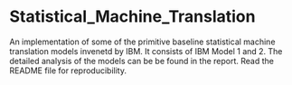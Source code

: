 # Statistical_Machine_Translation
 
An implementation of some of the primitive baseline statistical machine translation models invenetd by IBM. It consists of IBM Model 1 and 2. The detailed analysis of the models can be be found in the report. Read the README file for reproducibility.

